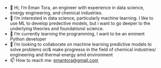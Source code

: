 - 👋 Hi, I’m Eman Tora, an engineer with experience in data science, energy engineering, and chemical industries.
- 👀 I’m interested in data science, particularly machine learning.  I like  to use ML to develop predective models, but i want to go deeper to the underlying theories and foundationsl science.
- 🌱 I’m currently learning the programming, I want to be an eminent Python developer
- 💞️ I’m looking to collaborate on machine learning predictive models to solve problems or/& make progresss in the field of chemical industries/ engineering and thermal energy amd environment
- 📫 How to reach me: emantora@gmail.com 

<!---
Eman-Tora/Eman-Tora is a ✨ special ✨ repository because its `README.md` (this file) appears on your GitHub profile.
You can click the Preview link to take a look at your changes.
--->
